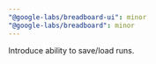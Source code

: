 ```yaml
---
"@google-labs/breadboard-ui": minor
"@google-labs/breadboard": minor
---
```


Introduce ability to save/load runs.
